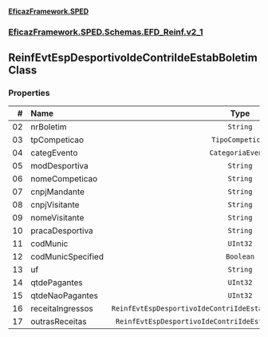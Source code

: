 #### [EficazFramework.SPED](EficazFrameworkSPED.md 'EficazFramework SPED')
### [EficazFramework.SPED.Schemas.EFD_Reinf.v2_1](EficazFramework.SPED.Schemas.EFD_Reinf.v2_1.md 'EficazFramework.SPED.Schemas.EFD_Reinf.v2_1')

## ReinfEvtEspDesportivoIdeContriIdeEstabBoletim Class
### Properties

| # | Name | Type | |
| ---: | :--- | :---: | :--- |
| 02 | nrBoletim | `String` |  |
| 03 | tpCompeticao | `TipoCompeticao` |  |
| 04 | categEvento | `CategoriaEvento` |  |
| 05 | modDesportiva | `String` |  |
| 06 | nomeCompeticao | `String` |  |
| 07 | cnpjMandante | `String` |  |
| 08 | cnpjVisitante | `String` |  |
| 09 | nomeVisitante | `String` |  |
| 10 | pracaDesportiva | `String` |  |
| 11 | codMunic | `UInt32` |  |
| 12 | codMunicSpecified | `Boolean` |  |
| 13 | uf | `String` |  |
| 14 | qtdePagantes | `UInt32` |  |
| 15 | qtdeNaoPagantes | `UInt32` |  |
| 16 | receitaIngressos | `ReinfEvtEspDesportivoIdeContriIdeEstabBoletimReceitaIngressos[]` |  |
| 17 | outrasReceitas | `ReinfEvtEspDesportivoIdeContriIdeEstabBoletimOutrasReceitas[]` |  |
